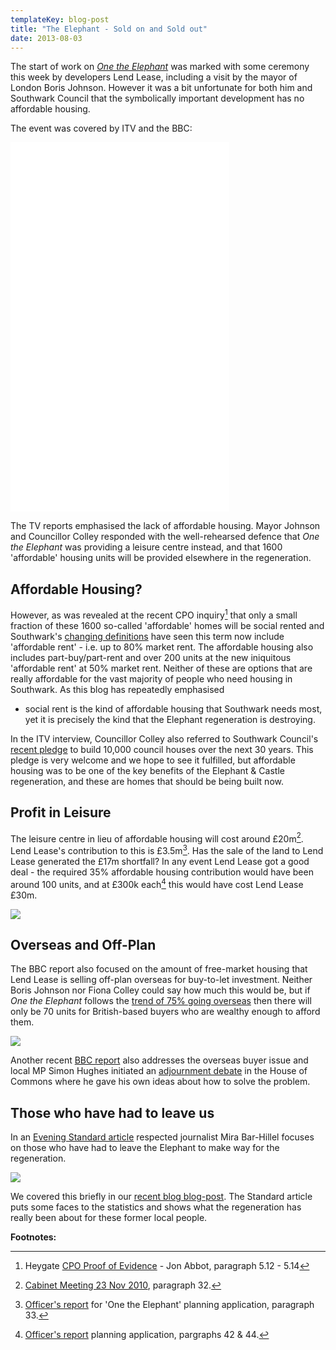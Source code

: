 ```yaml
---
templateKey: blog-post
title: "The Elephant - Sold on and Sold out"
date: 2013-08-03
---
```

The start of work on [_One the Elephant_](http://www.london-se1.co.uk/news/view/6463) was marked with some ceremony this week by developers Lend Lease, including a visit by the mayor of London Boris Johnson. However it was a bit unfortunate for both him and Southwark Council that the symbolically important development has no affordable housing. 

The event was covered by ITV and the BBC:
<iframe width="350" height="197" src="//www.youtube.com/embed/c0tgOPOI1IE" frameborder="0" allowfullscreen></iframe>

<iframe width="350" height="197" src="//www.youtube.com/embed/WZRV4KMxuEk" frameborder="0" allowfullscreen></iframe>

<iframe width="350" height="197" src="//www.youtube.com/embed/uRSorzbUH94" frameborder="0" allowfullscreen></iframe>


The TV reports emphasised the lack of affordable housing. Mayor Johnson and Councillor Colley responded with the well-rehearsed defence that _One the Elephant_ was providing a leisure centre instead, and that 1600 'affordable' housing units will be provided elsewhere in the regeneration. 

## Affordable Housing?
However, as was revealed at the recent CPO inquiry[^1] that only a small 
fraction of these 1600 so-called 'affordable' homes will be social rented and 
Southwark's [changing definitions](/redefining-social-rent/) have seen this 
term now include 'affordable rent' - i.e. up to 80% market rent. The affordable 
housing also includes part-buy/part-rent and over 200 units at the new 
iniquitous 'affordable rent' at 50% market rent.  Neither of these are options 
that are really affordable for the vast majority of people who need housing in 
Southwark. As this blog has repeatedly emphasised 
- social rent is the kind of affordable housing that Southwark needs most, yet 
  it is precisely the kind that the Elephant regeneration is destroying.

In the ITV interview, Councillor Colley also referred to Southwark Council's [recent pledge](http://www.southwark.gov.uk/news/article/1301/council_bucks_national_trend_and_promises_vast_increase_in_number_of_council_houses) to build 10,000 council houses over the next 30 years. This pledge is very welcome and we hope to see it fulfilled, but affordable housing was to be one of the key benefits of the Elephant & Castle regeneration, and these are homes that should be being built now.


## Profit in Leisure
The leisure centre in lieu of affordable housing will cost around £20m[^2]. Lend Lease's contribution to this is £3.5m[^3]. Has the sale of the land to Lend Lease generated the £17m shortfall? In any event Lend Lease got a good deal - the required 35% affordable housing contribution would have been around 100 units, and at £300k each[^4] this would have cost Lend Lease £30m.

![](http://www.theconstructionindex.co.uk/public/assets/news_articles/2013/05/1367907090_elephant--castle-leisure-centre---cgi.jpg)


## Overseas and Off-Plan
The BBC report also focused on the amount of free-market housing that Lend Lease is selling off-plan overseas for buy-to-let investment. Neither Boris Johnson nor Fiona Colley could say how much this would be, but if _One the Elephant_ follows the [trend of 75% going overseas](http://www.ft.com/cms/s/0/605cdea2-fb69-11e2-a641-00144feabdc0.html#axzz2auDlY5Ft) then there will only be 70 units for British-based buyers who are wealthy enough to afford them. 

![](http://crappistmartin.github.io/images/TrafalgarPlaceCN.png)
 

Another recent [BBC report](http://youtu.be/7yuT3RlR1Zc) also addresses the overseas buyer issue and local MP Simon Hughes initiated an [adjournment debate](http://www.bbc.co.uk/democracylive/house-of-lords-22992949) in the House of Commons where he gave his own ideas about how to solve the problem. 

## Those who have had to leave us
In an [Evening Standard article](/images/EveningStandardHeygateResidentsForcedOut.pdf) respected journalist Mira Bar-Hillel focuses on those who have had to leave the Elephant to make way for the regeneration.

![](http://crappistmartin.github.io/images/EveningStandardHeygateResidentsForcedOut.png)

We covered this briefly in our [recent blog blog-post](/2013-06-08-the-heygate-diaspora/). The Standard article puts some faces to the statistics and shows what the regeneration has really been about for these former local people. 

__Footnotes:__

[^1]: Heygate <a href="http://www.southwark.gov.uk/download/8171/proofs_of_evidence__jon_abbot__final_proof">CPO Proof of Evidence</a> - Jon Abbot, paragraph 5.12 - 5.14

[^2]: <a href="http://moderngov.southwark.gov.uk/documents/s14160/Elephant%20and%20Castle%20-%20Provision%20of%20a%20New%20Leisure%20Facility.pdf">Cabinet Meeting 23 Nov 2010</a>, paragraph 32.

[^3]: <a href="http://moderngov.southwark.gov.uk/documents/s32824/Report.pdf">Officer's report</a> for 'One the Elephant' planning application, paragraph 33.

[^4]: <a href="http://moderngov.southwark.gov.uk/documents/s32824/Report.pdf">Officer's report</a> planning application, pargraphs 42 & 44.
